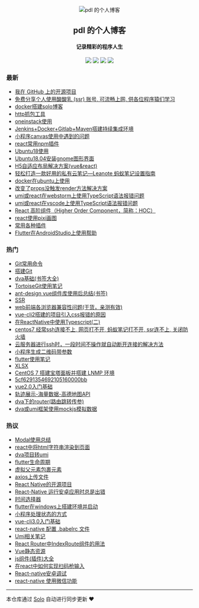 <p align="center"><img alt="pdl 的个人博客" src="https://static.b3log.org/images/brand/solo-32.png"></p><h2 align="center">
pdl 的个人博客
</h2>

<h4 align="center">记录精彩的程序人生</h4>
<p align="center"><a title="pdl 的个人博客" target="_blank" href="https://github.com/pengdongliang/solo-blog"><img src="https://img.shields.io/github/last-commit/pengdongliang/solo-blog.svg?style=flat-square&color=FF9900"></a>
<a title="GitHub repo size in bytes" target="_blank" href="https://github.com/pengdongliang/solo-blog"><img src="https://img.shields.io/github/repo-size/pengdongliang/solo-blog.svg?style=flat-square"></a>
<a title="Solo Version" target="_blank" href="https://github.com/b3log/solo/releases"><img src="https://img.shields.io/badge/solo-3.6.7-f1e05a.svg?style=flat-square&color=blueviolet"></a>
<a title="Hits" target="_blank" href="https://github.com/b3log/hits"><img src="https://hits.b3log.org/pengdongliang/solo-blog.svg"></a></p>

### 最新

* [我在 GitHub 上的开源项目](https://www.p0d0.com/my-github-repos)
* [免费分享个人使用酸酸乳 (ssr) 账号, 可流畅上网, 供各位程序猿们学习](https://www.p0d0.com/articles/2019/11/16/1573880838174.html)
* [docker搭建solo博客](https://www.p0d0.com/articles/2019/11/14/1573740605333.html)
* [http抓包工具](https://www.p0d0.com/articles/2019/11/13/1573740585104.html)
* [oneinstack使用](https://www.p0d0.com/articles/2019/11/10/1573740591980.html)
* [Jenkins+Docker+Gitlab+Maven搭建持续集成环境](https://www.p0d0.com/articles/2019/11/10/1573740599667.html)
* [小程序canvas使用中遇到的问题](https://www.p0d0.com/articles/2019/11/07/1573740586473.html)
* [react常用npm插件](https://www.p0d0.com/articles/2019/10/31/1573740583307.html)
* [Ubuntu18使用](https://www.p0d0.com/articles/2019/10/28/1573740601565.html)
* [Ubuntu18.04安装gnome图形界面](https://www.p0d0.com/articles/2019/10/25/1573740592479.html)
* [H5自适应布局解决方案(vue&react)](https://www.p0d0.com/articles/2019/10/10/1573740584846.html)
* [轻松打造一款好用的私有云笔记—Leanote 蚂蚁笔记设置指南](https://www.p0d0.com/articles/2019/10/07/1573740601005.html)
* [docker在ubuntu上使用](https://www.p0d0.com/articles/2019/09/28/1573740602879.html)
* [改变了props没触发render方法解决方案](https://www.p0d0.com/articles/2019/09/17/1573740598919.html)
* [umi或react在webstorm上使用TypeScript语法报错问题](https://www.p0d0.com/articles/2019/09/06/1573740589093.html)
* [umi或react在vscode上使用TypeScript语法报错问题](https://www.p0d0.com/articles/2019/09/06/1573740603532.html)
* [React 高阶组件（Higher Order Component，简称：HOC）](https://www.p0d0.com/articles/2019/08/30/1573740604148.html)
* [react使用pixi画图](https://www.p0d0.com/articles/2019/08/13/1573740604646.html)
* [常用各种插件](https://www.p0d0.com/articles/2019/08/12/1573740606827.html)
* [Flutter在AndroidStudio上使用帮助](https://www.p0d0.com/articles/2019/08/05/1573740607510.html)

### 热门

* [Git常用命令](https://www.p0d0.com/articles/2019/06/03/1573740591806.html)
* [搭建Git](https://www.p0d0.com/articles/2019/06/03/1573740596511.html)
* [dva基础(书签大全)](https://www.p0d0.com/articles/2019/06/03/1573740578523.html)
* [TortoiseGit使用笔记](https://www.p0d0.com/articles/2019/07/10/1573740584085.html)
* [ant-design vue组件库使用后总结(书签)](https://www.p0d0.com/articles/2019/06/03/1573740603048.html)
* [SSR](https://www.p0d0.com/articles/2019/06/02/1573740581445.html)
* [web前端各浏览器兼容性问题(干货，亲测有效)](https://www.p0d0.com/articles/2019/06/03/1573740606163.html)
* [vue-cli2搭建的项目引入css报错的原因](https://www.p0d0.com/articles/2019/06/04/1573740580896.html)
* [在ReactNative中使用Typescript(二)](https://www.p0d0.com/articles/2019/06/03/1573740581723.html)
* [centos7 经常ssh连接不上, 网页打不开, 蚂蚁笔记打不开, ssr连不上, 关闭防火墙](https://www.p0d0.com/articles/2019/06/03/1573740586698.html)
* [云服务器进行ssh时，一段时间不操作就自动断开连接的解决方法](https://www.p0d0.com/articles/2019/06/03/1573740591638.html)
* [小程序生成二维码带参数](https://www.p0d0.com/articles/2019/06/03/1573740593677.html)
* [flutter使用笔记](https://www.p0d0.com/articles/2019/07/19/1573740594425.html)
* [XLSX](https://www.p0d0.com/articles/2019/06/18/1573740594988.html)
* [CentOS 7 搭建宝塔面板并搭建 LNMP 环境](https://www.p0d0.com/articles/2019/06/03/1573740601181.html)
* [5cf6291354692105160000bb](https://www.p0d0.com/articles/2019/06/04/1573740601348.html)
* [vue2.0入门基础](https://www.p0d0.com/articles/2019/06/04/1573740602414.html)
* [轨迹展示-海量数据-高德地图API](https://www.p0d0.com/articles/2019/06/03/1573740606596.html)
* [dva下的router(路由跳转传参)](https://www.p0d0.com/articles/2019/06/03/1573740607954.html)
* [dva或umi框架使用mockjs模拟数据](https://www.p0d0.com/articles/2019/06/03/1573740578048.html)

### 热议

* [Modal使用总结](https://www.p0d0.com/articles/2019/06/03/1573740578915.html)
* [react中将html字符串渲染到页面](https://www.p0d0.com/articles/2019/06/04/1573740579254.html)
* [dva项目转umi](https://www.p0d0.com/articles/2019/06/03/1573740579493.html)
* [flutter生命周期](https://www.p0d0.com/articles/2019/07/21/1573740579842.html)
* [虚拟父元素包裹元素](https://www.p0d0.com/articles/2019/06/04/1573740580131.html)
* [axios上传文件](https://www.p0d0.com/articles/2019/06/04/1573740580366.html)
* [React Native的开源项目](https://www.p0d0.com/articles/2019/06/03/1573740580609.html)
* [React-Native 运行安卓应用时总是出错](https://www.p0d0.com/articles/2019/06/03/1573740581197.html)
* [时间选择器](https://www.p0d0.com/articles/2019/06/03/1573740581994.html)
* [flutter在windows上搭建环境并启动](https://www.p0d0.com/articles/2019/07/09/1573740582302.html)
* [小程序处理状态的方式](https://www.p0d0.com/articles/2019/06/03/1573740582549.html)
* [vue-cli3.0入门基础](https://www.p0d0.com/articles/2019/06/04/1573740582842.html)
* [react-native 配置 .babelrc 文件](https://www.p0d0.com/articles/2019/06/06/1573740583073.html)
* [Umi相关笔记](https://www.p0d0.com/articles/2019/06/03/1573740583559.html)
* [React Router中IndexRoute组件的用法](https://www.p0d0.com/articles/2019/06/04/1573740583860.html)
* [Vue静态资源](https://www.p0d0.com/articles/2019/06/04/1573740584333.html)
* [js组件(插件)大全](https://www.p0d0.com/articles/2019/06/03/1573740584563.html)
* [在react中如何实现扫码枪输入](https://www.p0d0.com/articles/2019/06/04/1573740585322.html)
* [React-native安卓调试](https://www.p0d0.com/articles/2019/06/03/1573740585552.html)
* [react-native 使用微信功能](https://www.p0d0.com/articles/2019/06/06/1573740585783.html)

---

本仓库通过 [Solo](https://github.com/b3log/solo) 自动进行同步更新 ❤️ 